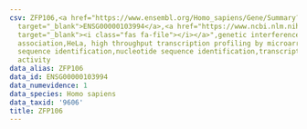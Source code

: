 ```yaml
---
csv: ZFP106,<a href="https://www.ensembl.org/Homo_sapiens/Gene/Summary?db=core;g=ENSG00000103994"
  target="_blank">ENSG00000103994</a>,<a href="https://www.ncbi.nlm.nih.gov/pubmed/17216044"
  target="_blank"><i class="fas fa-file"></i></a>",genetic interference,functional
  association,HeLa, high throughput transcription profiling by microarray,nucleotide
  sequence identification,nucleotide sequence identification,transcriptional regulation,up-regulates
  activity
data_alias: ZFP106
data_id: ENSG00000103994
data_numevidence: 1
data_species: Homo sapiens
data_taxid: '9606'
title: ZFP106
---
```

